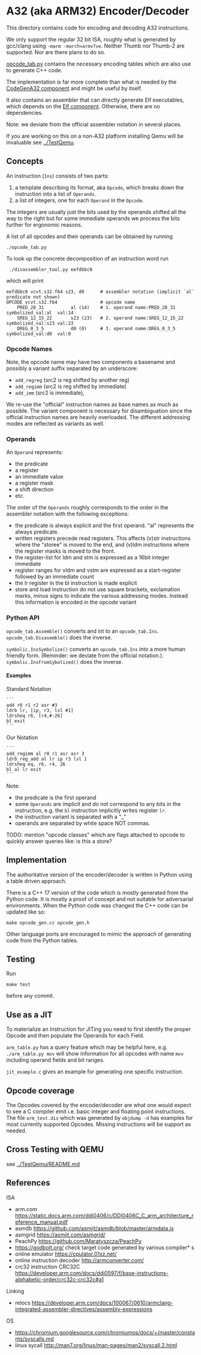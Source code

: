 # A32 (aka ARM32) Encoder/Decoder

This directory contains code for encoding and decoding A32 instructions.

We only support the regular 32 bit ISA, roughly what is generated by
gcc/clang using  `-marm -march=armv7ve`.
Neither Thumb nor Thumb-2 are supported. Nor are there plans to do so.

[opcode_tab.py](opcode_tab.py) contains the necessary encoding tables
which  are also use to generate C++ code.

The implementation is far more complete than what is needed by the 
[CodeGenA32 component](../CodeGenA32) and might be useful by itself.

It also contains an assembler that can directly generate Elf executables, which 
depends on the [Elf component](../Elf). Otherwise, there are no dependencies. 

Note: we deviate from the official assembler notation in several places.

If you are working on this on a non-A32 platform installing Qemu 
will be invaluable see  [../TestQemu](../TestQemu).

## Concepts 

An instruction (`Ins`) consists of two parts:
1. a template describing its format, aka `Opcode`,
   which breaks down the instruction into a list of `Operands`.  
2. a list of integers, one for each `Operand` in the `Opcode`.

The integers are usually just the bits used by the operands shifted all the 
way to the right but for some immediate operands we process the bits further for
ergonomic reasons. 

A list of all opcodes and their operands can be obtained by running
```
./opcode_tab.py 
```

To look up  the concrete decomposition of an instruction word run
```
 ./disassembler_tool.py eefdbbc0
```
which will print 
```
eefdbbc0 vcvt.s32.f64 s23, d0      # assembler notation (implicit `al` predicate not shown)
OPCODE vcvt.s32.f64                # opcode name 
    PRED_28_31          al (14)    # 1. operand name:PRED_28_31     symbolized_val:al  val:14 
    SREG_12_15_22       s23 (23)   # 2. operand name:SREG_12_15_22  symbolized_val:s23 val:23 
    DREG_0_3_5          d0 (0)     # 3. operand name:DREG_0_3_5     symbolized_val:d0  val:0
```

### Opcode Names

 Note, the opcode name may have two components a basename and possibly 
a variant suffix separated by an underscore:
* `add_regreg` (src2 is reg shifted by another reg)
* `add_regimm` (src2 is reg shifted by immediate)
* `add_imm` (src2 is immediate), 

We re-use the "official" instruction names as base names as much as
possible. 
The variant component is necessary for disambiguation since the
official instruction names are heavily overloaded.
The different addressing modes are reflected as variants as well.

 
### Operands

An `Operand` represents:
* the predicate
* a register
* an immediate value
* a register mask
* a shift direction
* etc.

The order of the `Operands` roughly corresponds to the order in the
assembler notation with the following exceptions:
* the predicate is always explicit and the first operand. "al" represents the always
  predicate.
* written registers precede read registers. This affects (v)str
  instructions where the "storee" is moved to the end, and (v)ldm instructions where the register masks is moved to the front.
* the register-list for ldm and stm is expressed as a 16bit integer immediate
* register ranges for vldm and vstm are expressed as a start-register
  followed by an immediate count 
* the lr register in the bl instruction is made explicit
* store and load instruction do not use square brackets, exclamation marks, minus signs
  to indicate the various addressing modes. Instead this information is  encoded in the opcode variant
 
### Python API

`opcode_tab.Assemble()` converts and int to an `opcode_tab.Ins`.
`opcode_tab.Disasemble()` does the inverse.

`symbolic.InsSymbolize()` converts an `opcode_tab.Ins` into a more 
human friendly form. (Reminder: we deviate from the official notation.).
`symbolic.InsFromSybolized()` does the inverse.

#### Examples

Standard Notation

    ```
    add r0 r1 r2 asr #3
    ldrb lr, [ip, r3, lsl #1]
    ldrsheq r6, [r4,#-26]
    bl exit
    ```
    
Our Notation
    
    ```
    add_regimm al r0 r1 asr asr 3
    ldrb_reg_add al lr ip r3 lsl 1
    ldrsheq eq, r6, r4, 26
    bl al lr exit
    ```  

Note:
* the predicate is the first operand 
* some `Operands` are implicit and do not correspond to any bits in the
   instruction, e.g. the `bl` instruction implicitly writes register `lr`. 
* the instruction variant is separated with a "_"
* operands are separated by white space NOT commas.  
   

TODO: mention "opcode classes" which are flags attached to opcode
      to quickly answer queries like: is this a store?

## Implementation

The authoritative version of the encoder/decoder is written in Python
using a table driven approach.

There is a C++ 17 version of the code which is mostly generated from the
Python code. It is mostly a proof of concept and not suitable
for adversarial environments. When the Python code was changed the C++ code 
can be updated like so:

```shell script
make opcode_gen.cc opcode_gen.h
```


Other language ports are encouraged to mimic the approach of generating
code from the Python tables.

## Testing

Run
```shell script
make test
```
before any commit.

## Use as a JIT

To materialize an Instruction for JITing you need to first identify the
proper Opcode and then populate the Operands for each Field.

`arm_table.py` has a query feature which may be helpful here, e.g.
`./arm_table.py mov` will show information for all opcodes with name `mov`
including operand fields and bit ranges.

`jit_example.c` gives an example for generating one specific instruction.


## Opcode coverage

The Opcodes covered by the encoder/decoder are what one would expect to 
see a C compiler emit i.e. basic integer and floating point instructions.
The file `arm_test.dis` which was generated by `objdump -d` has examples
for most currently supported Opcodes.
Missing instructions will be support as needed.

## Cross Testing  with QEMU

see [../TestQemu/README.md](../TestQemu/README.md)
  
## References

ISA

* arm.com https://static.docs.arm.com/ddi0406/c/DDI0406C_C_arm_architecture_reference_manual.pdf
* asmdb https://github.com/asmjit/asmdb/blob/master/armdata.js
* asmgrid https://asmjit.com/asmgrid/
* PeachPy https://github.com/Maratyszcza/PeachPy
* https://godbolt.org/ check target code generated by various compiler* s 
* online emulator https://cpulator.01xz.net/
* online instruction decoder http://armconverter.com/
* crc32 instruction CRC32C https://developer.arm.com/docs/ddi0597/f/base-instructions-alphabetic-order/crc32c-crc32c#a1

Linking

* relocs https://developer.arm.com/docs/100067/0610/armclang-integrated-assembler-directives/assembly-expressions

OS

* https://chromium.googlesource.com/chromiumos/docs/+/master/constants/syscalls.md
* linux sycall http://man7.org/linux/man-pages/man2/syscall.2.html

